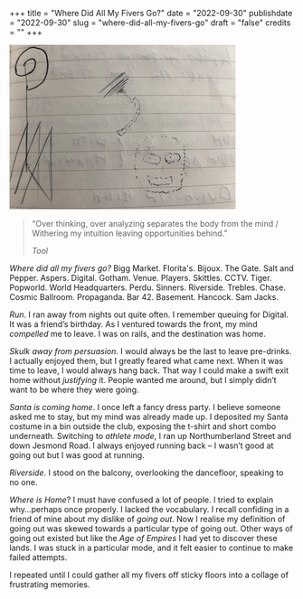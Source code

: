 +++
title = "Where Did All My Fivers Go?"
date = "2022-09-30"
publishdate = "2022-09-30"
slug = "where-did-all-my-fivers-go"
draft = "false"
credits = ""
+++


![Notebook with doodles, including the outline of a face](where_did_all_my_fivers_go.png)

> "Over thinking, over analyzing separates the body from the mind / 
> Withering my intuition leaving opportunities behind."
>
> *Tool*

*Where did all my fivers go?* Bigg Market. Florita's. Bijoux. The Gate. Salt and Pepper. Aspers. Digital. Gotham. Venue. Players. Skittles. CCTV. Tiger. Popworld. World Headquarters. Perdu. Sinners. Riverside. Trebles. Chase. Cosmic Ballroom. Propaganda. Bar 42. Basement. Hancock. Sam Jacks.

*Run*. I ran away from nights out quite often. I remember queuing for Digital. It was a friend’s birthday. As I ventured towards the front, my mind *compelled* me to leave. I was on rails, and the destination was home.

*Skulk away from persuasion*. I would always be the last to leave pre-drinks. I actually enjoyed them, but I greatly feared what came next. When it was time to leave, I would always hang back. That way I could make a swift exit home without *justifying* it. People wanted me around, but I simply didn’t want to be where they were going.

*Santa is coming home*. I once left a fancy dress party. I believe someone asked me to stay, but my mind was already made up. I deposited my Santa costume in a bin outside the club, exposing the t-shirt and short combo underneath. Switching to *athlete mode*, I ran up Northumberland Street and down Jesmond Road. I always enjoyed running back – I wasn’t good at going out but I was good at running.

*Riverside*. I stood on the balcony, overlooking the dancefloor, speaking to no one.  

*Where is Home*? I must have confused a lot of people. I tried to explain why…perhaps once properly. I lacked the vocabulary. I recall confiding in a friend of mine about my dislike of *going out*. Now I realise my definition of going out was skewed towards a particular type of going out. Other ways of going out existed but like the *Age of Empires* I had yet to discover these lands. I was stuck in a particular mode, and it felt easier to continue to make failed attempts.

I repeated until I could gather all my fivers off sticky floors into a collage of frustrating memories.
